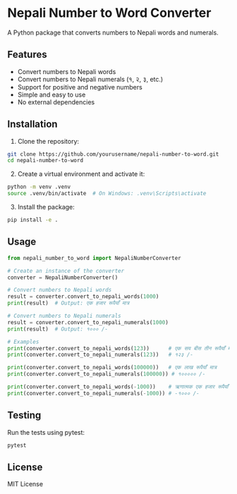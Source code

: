 # Nepali Number to Word Converter

A Python package that converts numbers to Nepali words and numerals.

## Features

- Convert numbers to Nepali words
- Convert numbers to Nepali numerals (१, २, ३, etc.)
- Support for positive and negative numbers
- Simple and easy to use
- No external dependencies

## Installation

1. Clone the repository:
```bash
git clone https://github.com/yourusername/nepali-number-to-word.git
cd nepali-number-to-word
```

2. Create a virtual environment and activate it:
```bash
python -m venv .venv
source .venv/bin/activate  # On Windows: .venv\Scripts\activate
```

3. Install the package:
```bash
pip install -e .
```

## Usage

```python
from nepali_number_to_word import NepaliNumberConverter

# Create an instance of the converter
converter = NepaliNumberConverter()

# Convert numbers to Nepali words
result = converter.convert_to_nepali_words(1000)
print(result)  # Output: एक हजार रूपैयाँ मात्र

# Convert numbers to Nepali numerals
result = converter.convert_to_nepali_numerals(1000)
print(result)  # Output: १००० /-

# Examples
print(converter.convert_to_nepali_words(123))      # एक सय बीस तीन रूपैयाँ मात्र
print(converter.convert_to_nepali_numerals(123))   # १२३ /-

print(converter.convert_to_nepali_words(100000))   # एक लाख रूपैयाँ मात्र
print(converter.convert_to_nepali_numerals(100000)) # १००००० /-

print(converter.convert_to_nepali_words(-1000))    # ऋणात्मक एक हजार रूपैयाँ मात्र
print(converter.convert_to_nepali_numerals(-1000)) # -१००० /-
```

## Testing

Run the tests using pytest:
```bash
pytest
```

## License

MIT License
